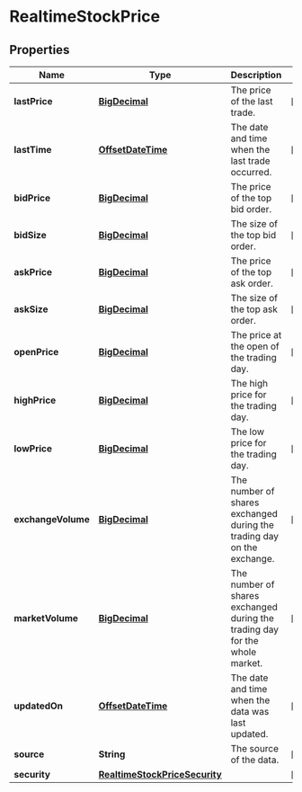 
# RealtimeStockPrice

## Properties
Name | Type | Description | Notes
------------ | ------------- | ------------- | -------------
**lastPrice** | [**BigDecimal**](BigDecimal.md) | The price of the last trade. |  [optional]
**lastTime** | [**OffsetDateTime**](OffsetDateTime.md) | The date and time when the last trade occurred. |  [optional]
**bidPrice** | [**BigDecimal**](BigDecimal.md) | The price of the top bid order. |  [optional]
**bidSize** | [**BigDecimal**](BigDecimal.md) | The size of the top bid order. |  [optional]
**askPrice** | [**BigDecimal**](BigDecimal.md) | The price of the top ask order. |  [optional]
**askSize** | [**BigDecimal**](BigDecimal.md) | The size of the top ask order. |  [optional]
**openPrice** | [**BigDecimal**](BigDecimal.md) | The price at the open of the trading day. |  [optional]
**highPrice** | [**BigDecimal**](BigDecimal.md) | The high price for the trading day. |  [optional]
**lowPrice** | [**BigDecimal**](BigDecimal.md) | The low price for the trading day. |  [optional]
**exchangeVolume** | [**BigDecimal**](BigDecimal.md) | The number of shares exchanged during the trading day on the exchange. |  [optional]
**marketVolume** | [**BigDecimal**](BigDecimal.md) | The number of shares exchanged during the trading day for the whole market. |  [optional]
**updatedOn** | [**OffsetDateTime**](OffsetDateTime.md) | The date and time when the data was last updated. |  [optional]
**source** | **String** | The source of the data. |  [optional]
**security** | [**RealtimeStockPriceSecurity**](RealtimeStockPriceSecurity.md) |  |  [optional]



